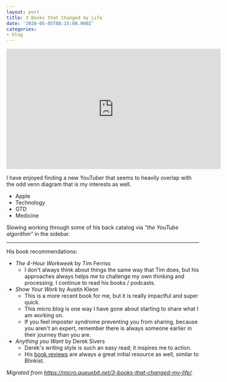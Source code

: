 ```yaml
---
layout: post
title: 3 Books that Changed my Life
date: '2020-05-05T08:15:00.000Z'
categories:
- blog
---
```


<iframe width="560" height="315" src="https://www.youtube-nocookie.com/embed/hv1gOEY3cs4" frameborder="0" allow="accelerometer; autoplay; encrypted-media; gyroscope; picture-in-picture" allowfullscreen></iframe>

I have enjoyed finding a new YouTuber that seems to heavily overlap with the odd venn diagram that is my interests as well.

* Apple
* Technology
* GTD
* Medicine

Slowing working through some of his back catalog via _"the YouTube algorithm"_ in the sidebar.

---

His book recommendations:

* _The 4-Hour Workweek_ by Tim Ferriss
  * I don't always think about things the same way that Tim does, but his approaches always helps me to challenge my own thinking and processing. I continue to read his books / podcasts.
* _Show Your Work_ by Austin Kleon
  * This is a more recent book for me, but it is really impactful and super quick.
  * This micro.blog is one way I have gone about starting to share what I am working on.
  * If you feel imposter syndrome preventing you from sharing, because you aren't an expert, remember there is always someone earlier in their journey than you are.
* _Anything you Want_ by Derek Sivers
  * Derek's writing style is such an easy read; it inspires me to action.
  * His [book reviews](https://sivers.org/book) are always a great initial resource as well, similar to Blinkist.

_Migrated from <https://micro.queuebit.net/3-books-that-changed-my-life/>._
